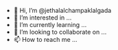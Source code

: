 - 👋 Hi, I’m @jethalalchampaklalgada
- 👀 I’m interested in ...
- 🌱 I’m currently learning ...
- 💞️ I’m looking to collaborate on ...
- 📫 How to reach me ...

<!---
jethalalchampaklalgada/jethalalchampaklalgada is a ✨ special ✨ repository because its `README.md` (this file) appears on your GitHub profile.
You can click the Preview link to take a look at your changes.
--->
